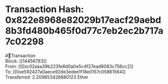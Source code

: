 
Transaction Hash: 0x822e8968e82029b17eacf29aebd8b3fd480b465f0d77c7eb2ec2b717a7c02298
====================================================================================
  
#💸Transaction  
Block: [[14456783]]  
From: [[0xc02aaa39b223fe8d0a0e5c4f27ead9083c756cc2]]  
To: [[0xe592427a0aece92de3edee1f18e0157c05861564]]  
Transferred: 2.209853426880123 Ether